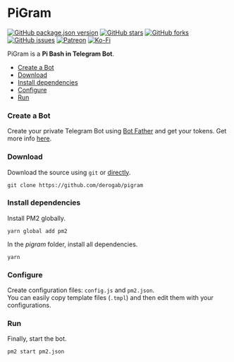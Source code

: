 # PiGram

[![GitHub package.json version](https://img.shields.io/github/package-json/v/derogab/pigram?style=flat-square)](https://github.com/derogab/pigram)
[![GitHub stars](https://img.shields.io/github/stars/derogab/pigram.svg?style=flat-square)](https://github.com/derogab/pigram/stargazers)
[![GitHub forks](https://img.shields.io/github/forks/derogab/pigram.svg?style=flat-square)](https://github.com/derogab/pigram/network)
[![GitHub issues](https://img.shields.io/github/issues/derogab/pigram.svg?style=flat-square)](https://github.com/derogab/pigram/issues)
[![Patreon](https://img.shields.io/badge/Sponsor-Patreon-orange?style=flat-square)](https://patreon.com/derogab)
[![Ko-Fi](https://img.shields.io/badge/Sponsor-Ko--Fi-9cf?style=flat-square)](https://ko-fi.com/derogab)





PiGram is a **Pi Bash in Telegram Bot**.

- [Create a Bot](#create-a-bot)
- [Download](#download)
- [Install dependencies](#install-dependencies)
- [Configure](#configure)
- [Run](#run)

### Create a Bot
Create your private Telegram Bot using [Bot Father](https://t.me/BotFather) and get your tokens.
Get more info [here](https://core.telegram.org/bots#3-how-do-i-create-a-bot).

### Download
Download the source using `git` or [directly](https://github.com/derogab/pigram/archive/master.zip).
```shell
git clone https://github.com/derogab/pigram
```

### Install dependencies
Install PM2 globally.
```
yarn global add pm2
```
In the _pigram_ folder, install all dependencies.
```shell
yarn
```

### Configure
Create configuration files: `config.js` and `pm2.json`.  
You can easily copy template files (`.tmpl`) and then edit them with your configurations.

### Run
Finally, start the bot.
```shell
pm2 start pm2.json
```
